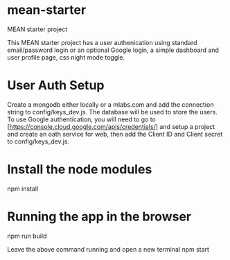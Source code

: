 # mean-starter
MEAN starter project

This MEAN starter project has a user authenication using standard email/password login or an optional Google login, a simple dashboard and user profile page, css night mode toggle.

# User Auth Setup
Create a mongodb either locally or a mlabs.com and add the connection string to config/keys_dev.js.  The database will be used to store the users. To use Google authentication, you will need to go to [https://console.cloud.google.com/apis/credentials/] and setup a project and create an oath service for web, then add the Client ID and Client secret to config/keys_dev.js.

# Install the node modules
npm install

# Running the app in the browser
npm run build

Leave the above command running and open a new terminal
npm start
